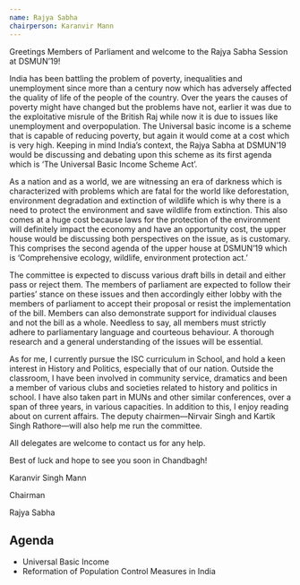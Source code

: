 ```yaml
---
name: Rajya Sabha
chairperson: Karanvir Mann
---
```


Greetings Members of Parliament and welcome to the Rajya Sabha Session at
DSMUN’19!

India has been battling the problem of poverty, inequalities and unemployment since more than a century now which has adversely affected the quality of life of the people of the country. Over the years the causes of poverty might have changed but the problems have not, earlier it was due to the exploitative misrule of the British Raj while now it is due to issues like unemployment and overpopulation. The Universal basic income is a scheme that is capable of reducing poverty, but again it would come at a cost which is very high. Keeping in mind India’s context, the Rajya Sabha at DSMUN’19 would be discussing and debating upon this scheme as its first agenda which is ‘The Universal Basic Income Scheme Act’.

As a nation and as a world, we are witnessing an era of darkness which is characterized with problems which are fatal for the world like deforestation, environment degradation and extinction of wildlife which is why there is a need to protect the environment and save wildlife from extinction. This also comes at a huge cost because laws for the protection of the environment will definitely impact the economy and have an opportunity cost, the upper house would be discussing both perspectives on the issue, as is customary. This comprises the second agenda of the upper house at DSMUN’19 which is ‘Comprehensive ecology, wildlife, environment protection act.’

The committee is expected to discuss various draft bills in detail and either pass or reject them. The members of parliament are expected to follow their parties’ stance on these issues and then accordingly either lobby with the members of parliament to accept their proposal or resist the implementation of the bill. Members can also demonstrate support for individual clauses and not the bill as a whole. Needless to say, all members must strictly adhere to parliamentary language and courteous behaviour. A thorough research and a general understanding of the issues will
be essential.

As for me, I currently pursue the ISC curriculum in School, and hold a keen interest in History and Politics, especially that of our nation. Outside the classroom, I have been involved in community service, dramatics and been a member of various clubs and societies related to history and politics in school. I have also taken part in MUNs and other similar conferences, over a span of three years, in various capacities. In addition to this, I enjoy reading about on current affairs. The deputy chairmen—Nirvair Singh and Kartik Singh Rathore—will also help me run the committee.

All delegates are welcome to contact us for any help.

Best of luck and hope to see you soon in Chandbagh!

Karanvir Singh Mann

Chairman

Rajya Sabha

## Agenda

- Universal Basic Income
- Reformation of Population Control Measures in India
